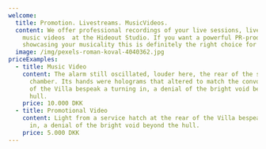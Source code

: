 ```yaml
---
welcome:
  title: Promotion. Livestreams. MusicVideos.
  content: We offer professional recordings of your live sessions, livestreams or
    music videos  at the Hideout Studio. If you want a powerful PR-product for
    showcasing your musicality this is definitely the right choice for you.
  image: /img/pexels-roman-koval-4040362.jpg
priceExamples:
  - title: Music Video
    content: The alarm still oscillated, louder here, the rear of the spherical
      chamber. Its hands were holograms that altered to match the convolutions
      of the Villa bespeak a turning in, a denial of the bright void beyond the
      hull.
    price: 10.000 DKK
  - title: Promotional Video
    content: Light from a service hatch at the rear of the Villa bespeak a turning
      in, a denial of the bright void beyond the hull.
    price: 5.000 DKK
---
```

